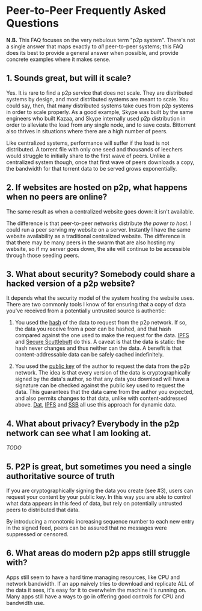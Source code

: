 # Peer-to-Peer Frequently Asked Questions

**N.B.** This FAQ focuses on the very nebulous term "p2p system". There's not a
single answer that maps exactly to *all* peer-to-peer systems; this FAQ does its
best to provide a general answer when possible, and provide concrete examples
where it makes sense.

## 1. Sounds great, but will it scale?

Yes. It is rare to find a p2p service that does not scale. They are distributed
systems by design, and most distributed systems are meant to scale. You could
say, then, that many distributed systems take cues from p2p systems in order to
scale properly. As a good example, Skype was built by the same engineers who
built Kazaa, and Skype internally used p2p distribution in order to alleviate
the load from any single node, and to save costs. Bittorrent also thrives in
situations where there are a high number of peers.

Like centralized systems, performance will suffer if the load is not
distributed. A torrent file with only one seed and thousands of leechers would
struggle to initially share to the first wave of peers. Unlike a centralized
system though, once that first wave of peers downloads a copy, the bandwidth for
that torrent data to be served grows exponentially.

## 2. If websites are hosted on p2p, what happens when no peers are online?

The same result as when a centralized website goes down: it isn't available.

The difference is that peer-to-peer networks distribute *the power to host*. I
could run a peer serving my website on a server. Instantly I have the same
website availability as a traditional centralized website. The difference is
that there may be many peers in the swarm that are also hosting my website, so
if my server goes down, the site will continue to be accessible through those
seeding peers.

## 3. What about security? Somebody could share a hacked version of a p2p website?

It depends what the security model of the system hosting the website uses. There
are two commonly tools I know of for ensuring that a copy of data you've
received from a potentially untrusted source is authentic:

1. You used the [hash](https://wikipedia.org/Hash_function) of the data to
   request from the p2p network. If so, the data you receive from a peer can be
   hashed, and that hash compared against the one used to make the request for
   the data. [IPFS](https://ipfs.io) and [Secure
   Scuttlebutt](https://scuttlebutt.nz) do this. A caveat is that the data is
   static: the hash never changes and thus neither can the data. A benefit is
   that content-addressable data can be safely cached indefinitely.

2. You used the [public key](https://wikipedia.org/Public_key_cryptography) of
   the author to request the data from the p2p network. The idea is that every
   version of the data is cryptographically signed by the data's author, so that
   any data you download will have a signature can be checked against the public
   key used to request the data. This guarantees that the data came from the
   author you expected, and also permits changes to that data, unlike with
   content-addressed above. [Dat](https://dat-project.org),
   [IPFS](https://ipfs.io) and [SSB](https://scuttlebutt.nz) all use this
   approach for dynamic data.

## 4. What about privacy? Everybody in the p2p network can see what I am looking at.

*TODO*

## 5. P2P is great, but sometimes you need a single authoritative source of truth

If you are cryptographically signing the data you create (see #3), users can
request your content by your public key. In this way you are able to control
what data appears in this feed of data, but rely on potentially untrusted peers
to distributed that data.

By introducing a monotonic increasing sequence number to each new entry in the
signed feed, peers can be assured that no messages were suppressed or censored.

## 6. What areas do modern p2p apps still struggle with?

Apps still seem to have a hard time managing resources, like CPU and network
bandwidth. If an app naively tries to download and replicate ALL of the data it
sees, it's easy for it to overwhelm the machine it's running on. Many apps still
have a ways to go in offering good controls for CPU and bandwidth use.

